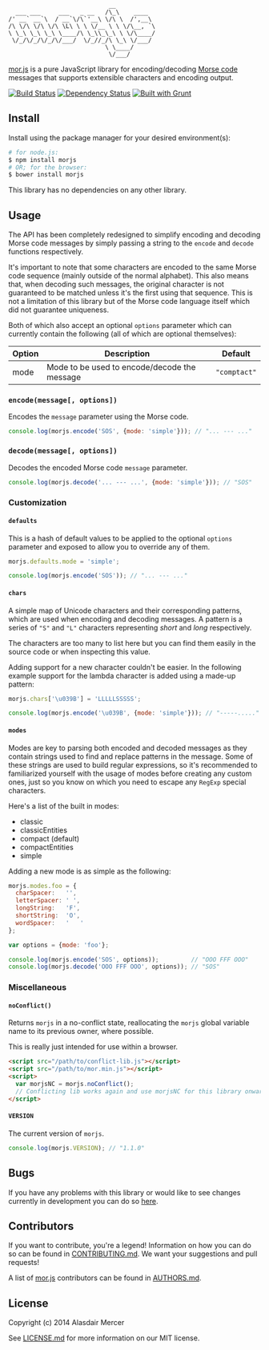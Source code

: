                                 __
      ___ ___     ___   _ __   /\_\    ____
    /' __` __`\  / __`\/\`'__\ \/\ \  /',__\
    /\ \/\ \/\ \/\ \L\ \ \ \/__ \ \ \/\__, `\
    \ \_\ \_\ \_\ \____/\ \_\\_\_\ \ \/\____/
     \/_/\/_/\/_/\/___/  \/_//_/\ \_\ \/___/
                               \ \____/
                                \/___/

[mor.js][0] is a pure JavaScript library for encoding/decoding [Morse code][3] messages that supports extensible
characters and encoding output.

[![Build Status](https://travis-ci.org/neocotic/mor.js.svg?branch=develop)][1]
[![Dependency Status](https://gemnasium.com/neocotic/mor.js.svg)][4]
[![Built with Grunt](https://cdn.gruntjs.com/builtwith.png)][5]

## Install

Install using the package manager for your desired environment(s):

``` bash
# for node.js:
$ npm install morjs
# OR; for the browser:
$ bower install morjs
```

This library has no dependencies on any other library.

## Usage

The API has been completely redesigned to simplify encoding and decoding Morse code messages by simply passing a
string to the `encode` and `decode` functions respectively.

It's important to note that some characters are encoded to the same Morse code sequence (mainly outside of the normal
alphabet). This also means that, when decoding such messages, the original character is not guaranteed to be matched
unless it's the first using that sequence. This is not a limitation of this library but of the Morse code language
itself which did not guarantee uniqueness.

Both of which also accept an optional `options` parameter which can currently contain the following (all of which are
optional themselves):

| Option | Description                                  | Default      |
| ------ | -------------------------------------------- | ------------ |
| mode   | Mode to be used to encode/decode the message | `"comptact"` |

### `encode(message[, options])`

Encodes the `message` parameter using the Morse code.

``` javascript
console.log(morjs.encode('SOS', {mode: 'simple'})); // "... --- ..."
```

### `decode(message[, options])`

Decodes the encoded Morse code `message` parameter.

``` javascript
console.log(morjs.decode('... --- ...', {mode: 'simple'})); // "SOS"
```

### Customization

#### `defaults`

This is a hash of default values to be applied to the optional `options` parameter and exposed to allow you to override
any of them.

``` javascript
morjs.defaults.mode = 'simple';

console.log(morjs.encode('SOS')); // "... --- ..."
```

#### `chars`

A simple map of Unicode characters and their corresponding patterns, which are used when encoding and decoding
messages. A pattern is a series of `"S"` and `"L"` characters representing *short* and *long* respectively.

The characters are too many to list here but you can find them easily in the source code or when inspecting this value.

Adding support for a new character couldn't be easier. In the following example support for the lambda character is
added using a made-up pattern:

``` javascript
morjs.chars['\u039B'] = 'LLLLLSSSSS';

console.log(morjs.encode('\u039B', {mode: 'simple'})); // "-----....."
```

#### `modes`

Modes are key to parsing both encoded and decoded messages as they contain strings used to find and replace patterns in
the message. Some of these strings are used to build regular expressions, so it's recommended to familiarized yourself
with the usage of modes before creating any custom ones, just so you know on which you need to escape any `RegExp`
special characters.

Here's a list of the built in modes:

- classic
- classicEntities
- compact (default)
- compactEntities
- simple

Adding a new mode is as simple as the following:

``` javascript
morjs.modes.foo = {
  charSpacer:   '',
  letterSpacer: ' ',
  longString:   'F',
  shortString:  'O',
  wordSpacer:   '   '
};

var options = {mode: 'foo'};

console.log(morjs.encode('SOS', options));         // "OOO FFF OOO"
console.log(morjs.decode('OOO FFF OOO', options)); // "SOS"
```

### Miscellaneous

#### `noConflict()`
Returns `morjs` in a no-conflict state, reallocating the `morjs` global variable name to its previous owner, where
possible.

This is really just intended for use within a browser.

``` html
<script src="/path/to/conflict-lib.js"></script>
<script src="/path/to/mor.min.js"></script>
<script>
  var morjsNC = morjs.noConflict();
  // Conflicting lib works again and use morjsNC for this library onwards...
</script>
```

#### `VERSION`
The current version of `morjs`.

``` javascript
console.log(morjs.VERSION); // "1.1.0"
```

## Bugs

If you have any problems with this library or would like to see changes currently in development you can do so
[here][6].

## Contributors

If you want to contribute, you're a legend! Information on how you can do so can be found in [CONTRIBUTING.md][8]. We
want your suggestions and pull requests!

A list of [mor.js][0] contributors can be found in [AUTHORS.md][7].

## License

Copyright (c) 2014 Alasdair Mercer

See [LICENSE.md][9] for more information on our MIT license.

[0]: http://neocotic.com/mor.js
[1]: https://travis-ci.org/neocotic/mor.js
[2]: https://twitter.com/neocotic
[3]: https://en.wikipedia.org/wiki/Morse_code
[4]: https://gemnasium.com/neocotic/mor.js
[5]: http://gruntjs.com
[6]: https://github.com/neocotic/mor.js/issues
[7]: https://github.com/neocotic/mor.js/blob/master/AUTHORS.md
[8]: https://github.com/neocotic/mor.js/blob/master/CONTRIBUTING.md
[9]: https://github.com/neocotic/mor.js/blob/master/LICENSE.md